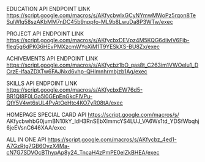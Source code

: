 EDUCATION API ENDPOINT LINK  
https://script.google.com/macros/s/AKfycbwIxGCyNYmwMWoPz5rqon8TeSulWIq58szAKbMM7nDC45b9nppfo-ML9b8LwuDa8P3WTw/exec

PROJECT API ENDPOINT LINK
https://script.google.com/macros/s/AKfycbxDEVpz4M5KQG6dlivlV6Fjb-fleq5g6dPKG6HEvPMXzcmWYoXiM1T9YESkXS-BU8Zx/exec

ACHIVEMENTS API ENDPOINT LINK
https://script.google.com/macros/s/AKfycbz1bO_qas8t_C263im1VWOeIu1_DCrzE-lfaaZDXTw6FAJNxd6vhp-QHlmnhrmbjzb1Ag/exec

SKILLS API ENDPOINT LINK
https://script.google.com/macros/s/AKfycbxEW76d5-BR1QI8F0LGa5l0GEpEnGkcFlVPu-QtY5V4wt6sUL4PvAtOeHtc4KO7yR08tA/exec

HOMEPAGE SPECIAL CARD API
https://script.google.com/macros/s/
AKfycbwhbG0jumBN10kY_ldH3RnSEbXlmmcYS4LUJ_VA6Ws1td_YDSfWbqhj6jeEVsnC646XAA/exec


ALL IN ONE API
https://script.google.com/macros/s/AKfycbz_4ed1-A7GzRtg7GB6OyzX4Ma-cN7G7SDVOcBThypAp8y24_TncaH4zPmPE0elZkBHEA/exec
